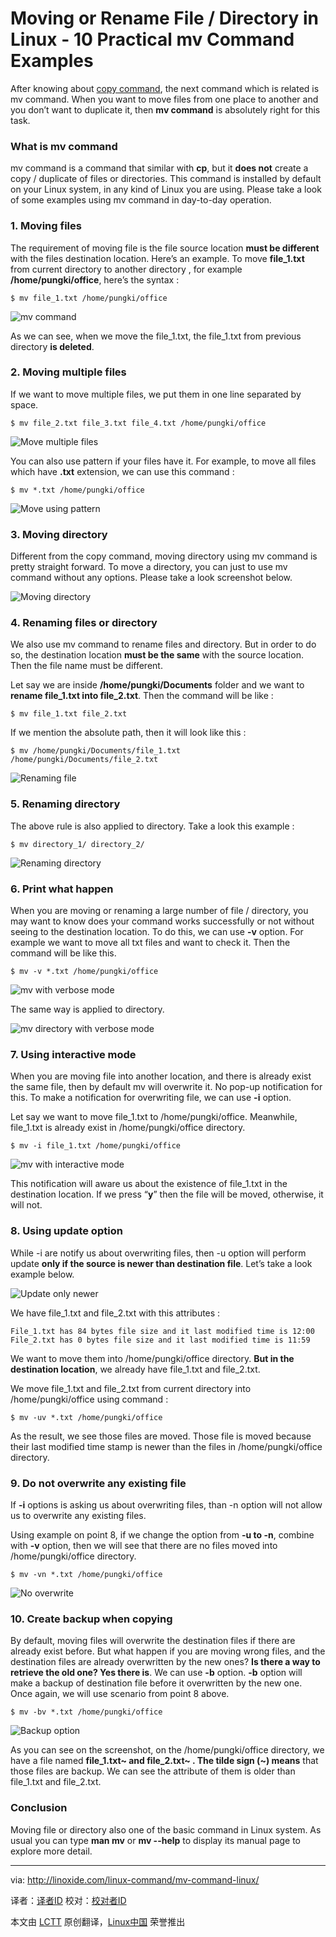 Moving or Rename File / Directory in Linux - 10 Practical mv Command Examples
================================================================================
After knowing about [copy command][1], the next command which is related is mv command. When you want to move files from one place to another and you don’t want to duplicate it, then **mv command** is absolutely right for this task.

### What is mv command ###

mv command is a command that similar with **cp**, but it **does not** create a copy / duplicate of files or directories. This command is installed by default on your Linux system, in any kind of Linux you are using. Please take a look of some examples using mv command in day-to-day operation.

### 1. Moving files ###

The requirement of moving file is the file source location **must be different** with the files destination location. Here’s an example. To move **file_1.txt** from current directory to another directory , for example **/home/pungki/office**, here’s the syntax :

    $ mv file_1.txt /home/pungki/office

![mv command](http://linoxide.com/wp-content/uploads/2014/01/mv.png)

As we can see, when we move the file_1.txt, the file_1.txt from previous directory **is deleted**.

### 2. Moving multiple files ###

If we want to move multiple files, we put them in one line separated by space.

    $ mv file_2.txt file_3.txt file_4.txt /home/pungki/office

![Move multiple files](http://linoxide.com/wp-content/uploads/2014/01/mv_multiple.png)

You can also use pattern if your files have it. For example, to move all files which have **.txt** extension, we can use this command :

    $ mv *.txt /home/pungki/office

![Move using pattern](http://linoxide.com/wp-content/uploads/2014/01/mv_pattern.png)

### 3. Moving directory ###

Different from the copy command, moving directory using mv command is pretty straight forward. To move a directory, you can just to use mv command without any options. Please take a look screenshot below.

![Moving directory](http://linoxide.com/wp-content/uploads/2014/01/mv_directory.png)

### 4. Renaming files or directory ###

We also use mv command to rename files and directory. But in order to do so, the destination location **must be the same** with the source location. Then the file name must be different.

Let say we are inside **/home/pungki/Documents** folder and we want to **rename file_1.txt into file_2.txt**. Then the command will be like :

    $ mv file_1.txt file_2.txt

If we mention the absolute path, then it will look like this :

    $ mv /home/pungki/Documents/file_1.txt /home/pungki/Documents/file_2.txt

![Renaming file](http://linoxide.com/wp-content/uploads/2014/01/ren_file.png)

### 5. Renaming directory ###

The above rule is also applied to directory. Take a look this example :

    $ mv directory_1/ directory_2/

![Renaming directory](http://linoxide.com/wp-content/uploads/2014/01/ren_directory.png)

### 6. Print what happen ###

When you are moving or renaming a large number of file / directory, you may want to know does your command works successfully or not without seeing to the destination location. To do this, we can use **-v** option.
For example we want to move all txt files and want to check it. Then the command will be like this.

    $ mv -v *.txt /home/pungki/office

![mv with verbose mode](http://linoxide.com/wp-content/uploads/2014/01/mv_v.png)

The same way is applied to directory.

![mv directory with verbose mode](http://linoxide.com/wp-content/uploads/2014/01/mv_v_directory.png)

### 7. Using interactive mode ###

When you are moving file into another location, and there is already exist the same file, then by default mv will overwrite it. No pop-up notification for this. To make a notification for overwriting file, we can use **-i** option.

Let say we want to move file_1.txt to /home/pungki/office. Meanwhile, file_1.txt is already exist in /home/pungki/office directory.

    $ mv -i file_1.txt /home/pungki/office

![mv with interactive mode](http://linoxide.com/wp-content/uploads/2014/01/mv_interactive.png)

This notification will aware us about the existence of file_1.txt in the destination location. If we press “**y**” then the file will be moved, otherwise, it will not.

### 8. Using update option ###

While -i are notify us about overwriting files, then -u option will perform update **only if the source is newer than destination file**. Let’s take a look example below.

![Update only newer](http://linoxide.com/wp-content/uploads/2014/01/mv_u.png)

We have file_1.txt and file_2.txt with this attributes :

    File_1.txt has 84 bytes file size and it last modified time is 12:00
    File_2.txt has 0 bytes file size and it last modified time is 11:59

We want to move them into /home/pungki/office directory. **But in the destination location**, we already have file_1.txt and file_2.txt.

We move file_1.txt and file_2.txt from current directory into /home/pungki/office using command :

    $ mv -uv *.txt /home/pungki/office

As the result, we see those files are moved. Those file is moved because their last modified time stamp is newer than the files in /home/pungki/office directory.

### 9. Do not overwrite any existing file ###

If **-i** options is asking us about overwriting files, than -n option will not allow us to overwrite any existing files.

Using example on point 8, if we change the option from **-u to -n**, combine with **-v** option, then we will see that there are no files moved into /home/pungki/office directory.

    $ mv -vn *.txt /home/pungki/office

![No overwrite](http://linoxide.com/wp-content/uploads/2014/01/mv_n.png)

### 10. Create backup when copying ###

By default, moving files will overwrite the destination files if there are already exist before. But what happen if you are moving wrong files, and the destination files are already overwritten by the new ones? **Is there a way to retrieve the old one? Yes there is**. We can use **-b** option. **-b** option will make a backup of destination file before it overwritten by the new one. Once again, we will use scenario from point 8 above.

    $ mv -bv *.txt /home/pungki/office

![Backup option](http://linoxide.com/wp-content/uploads/2014/01/mv_b.png)

As you can see on the screenshot, on the /home/pungki/office directory, we have a file named **file_1.txt~ and file_2.txt~ . The tilde sign (~) means** that those files are backup. We can see the attribute of them is older than file_1.txt and file_2.txt.

### Conclusion ###

Moving file or directory also one of the basic command in Linux system. As usual you can type **man mv** or **mv --help** to display its manual page to explore more detail.

--------------------------------------------------------------------------------

via: http://linoxide.com/linux-command/mv-command-linux/

译者：[译者ID](https://github.com/译者ID) 校对：[校对者ID](https://github.com/校对者ID)

本文由 [LCTT](https://github.com/LCTT/TranslateProject) 原创翻译，[Linux中国](http://linux.cn/) 荣誉推出

[1]:http://linoxide.com/linux-command/linux-cp-command/